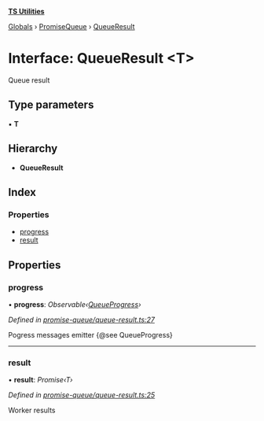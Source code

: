 **[TS Utilities](../README.md)**

[Globals](../README.md) › [PromiseQueue](../modules/promisequeue.md) › [QueueResult](promisequeue.queueresult.md)

# Interface: QueueResult <**T**>

Queue result

## Type parameters

▪ **T**

## Hierarchy

* **QueueResult**

## Index

### Properties

* [progress](promisequeue.queueresult.md#progress)
* [result](promisequeue.queueresult.md#result)

## Properties

###  progress

• **progress**: *Observable‹[QueueProgress](promisequeue.queueprogress.md)›*

*Defined in [promise-queue/queue-result.ts:27](https://github.com/Juraji/ts-utilities/blob/master/src/lib/promise-queue/queue-result.ts#L27)*

Pogress messages emitter {@see QueueProgress}

___

###  result

• **result**: *Promise‹T›*

*Defined in [promise-queue/queue-result.ts:25](https://github.com/Juraji/ts-utilities/blob/master/src/lib/promise-queue/queue-result.ts#L25)*

Worker results